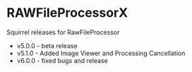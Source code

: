 # RAWFileProcessorX
Squirrel releases for RawFileProcessor

* v5.0.0 - beta release
* v5.1.0 - Added Image Viewer and Processing Cancellation
* v6.0.0 - fixed bugs and release
